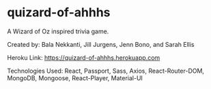 # quizard-of-ahhhs
A Wizard of Oz inspired trivia game.

Created by: Bala Nekkanti, Jill Jurgens, Jenn Bono, and Sarah Ellis

Heroku Link: https://quizard-of-ahhhs.herokuapp.com

Technologies Used:
React,
Passport,
Sass,
Axios,
React-Router-DOM,
MongoDB,
Mongoose,
React-Player,
Material-UI

